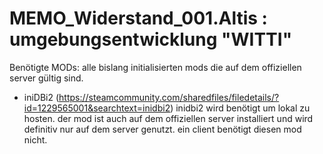# MEMO_Widerstand_001.Altis : umgebungsentwicklung "WITTI"

Benötigte MODs:
alle bislang initialisierten mods die auf dem offiziellen server gültig sind.
+ iniDBi2 (https://steamcommunity.com/sharedfiles/filedetails/?id=1229565001&searchtext=inidbi2)
  inidbi2 wird benötigt um lokal zu hosten. der mod ist auch auf dem offiziellen server installiert und wird definitiv nur auf dem server genutzt.
  ein client benötigt diesen mod nicht.
